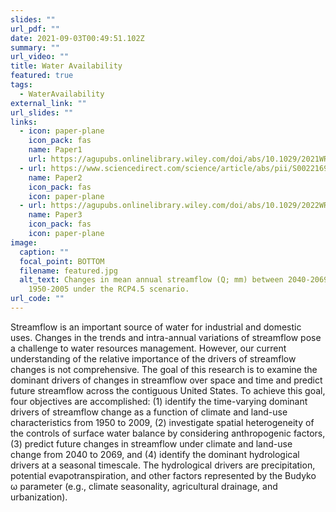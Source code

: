 ```yaml
---
slides: ""
url_pdf: ""
date: 2021-09-03T00:49:51.102Z
summary: ""
url_video: ""
title: Water Availability
featured: true
tags:
  - WaterAvailability
external_link: ""
url_slides: ""
links:
  - icon: paper-plane
    icon_pack: fas
    name: Paper1
    url: https://agupubs.onlinelibrary.wiley.com/doi/abs/10.1029/2021WR029738
  - url: https://www.sciencedirect.com/science/article/abs/pii/S0022169421006697
    name: Paper2
    icon_pack: fas
    icon: paper-plane
  - url: https://agupubs.onlinelibrary.wiley.com/doi/abs/10.1029/2022WR033016
    name: Paper3
    icon_pack: fas
    icon: paper-plane
image:
  caption: ""
  focal_point: BOTTOM
  filename: featured.jpg
  alt_text: Changes in mean annual streamflow (Q; mm) between 2040-2069 and
    1950-2005 under the RCP4.5 scenario.
url_code: ""
---
```

Streamflow is an important source of water for industrial and domestic uses. Changes in the trends and intra-annual variations of streamflow pose a challenge to water resources management. However, our current understanding of the relative importance of the drivers of streamflow changes is not comprehensive. The goal of this research is to examine the dominant drivers of changes in streamflow over space and time and predict future streamflow across the contiguous United States. To achieve this goal, four objectives are accomplished: (1) identify the time-varying dominant drivers of streamflow change as a function of climate and land-use characteristics from 1950 to 2009, (2) investigate spatial heterogeneity of the controls of surface water balance by considering anthropogenic factors, (3) predict future changes in streamflow under climate and land-use change from 2040 to 2069, and (4) identify the dominant hydrological drivers at a seasonal timescale. The hydrological drivers are precipitation, potential evapotranspiration, and other factors represented by the Budyko ω parameter (e.g., climate seasonality, agricultural drainage, and urbanization).
